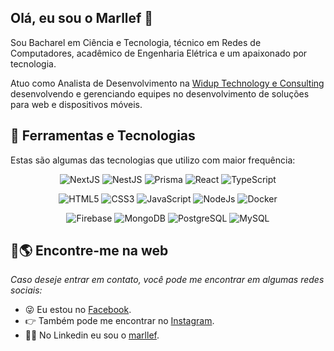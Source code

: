 ## Olá, eu sou o Marllef 👋

Sou Bacharel em Ciência e Tecnologia, técnico em Redes de Computadores, acadêmico de Engenharia Elétrica e um apaixonado por tecnologia.

Atuo como Analista de Desenvolvimento na [Widup Technology e Consulting](https://github.com/suporteWidup) desenvolvendo e gerenciando equipes no desenvolvimento de soluções para web e dispositivos móveis.

## 🚀 Ferramentas e Tecnologias

Estas são algumas das tecnologias que utilizo com maior frequência:

<div align='center'>
  
  ![NextJS](https://img.shields.io/badge/Next-black?style=for-the-badge&logo=next.js&logoColor=white)
  ![NestJS](https://img.shields.io/badge/nestjs-%23E0234E.svg?style=for-the-badge&logo=nestjs&logoColor=white)
  ![Prisma](https://img.shields.io/badge/Prisma-3982CE?style=for-the-badge&logo=Prisma&logoColor=white)
  ![React](https://img.shields.io/badge/React-20232A?style=for-the-badge&logo=react&logoColor=61DAFB)
  ![TypeScript](https://img.shields.io/badge/TypeScript-007ACC?style=for-the-badge&logo=typescript&logoColor=white)
  
  ![HTML5](https://img.shields.io/badge/HTML5-E34F26?style=for-the-badge&logo=html5&logoColor=white)
  ![CSS3](https://img.shields.io/badge/CSS3-1572B6?style=for-the-badge&logo=css3&logoColor=white)
  ![JavaScript](https://img.shields.io/badge/JavaScript-323330?style=for-the-badge&logo=javascript&logoColor=F7DF1E)
  ![NodeJs](https://img.shields.io/badge/Node.js-43853D?style=for-the-badge&logo=node.js&logoColor=white)
  ![Docker](https://img.shields.io/badge/Docker-2CA5E0?style=for-the-badge&logo=docker&logoColor=white)
  
  ![Firebase](https://img.shields.io/badge/Firebase-F29D0C?style=for-the-badge&logo=firebase&logoColor=white)
  ![MongoDB](https://img.shields.io/badge/MongoDB-4EA94B?style=for-the-badge&logo=mongodb&logoColor=white)
  ![PostgreSQL](https://img.shields.io/badge/PostgreSQL-316192?style=for-the-badge&logo=postgresql&logoColor=white)
  ![MySQL](https://img.shields.io/badge/MySQL-005C84?style=for-the-badge&logo=mysql&logoColor=white)
</div>

## 🔎🌎 Encontre-me na web
_Caso deseje entrar em contato, você pode me encontrar em algumas redes sociais:_
- 😜 Eu estou no [Facebook](https://www.facebook.com/marllef.alves/).
- 👉 Também pode me encontrar no [Instagram](https://www.instagram.com/marllef/).
- 👨‍💻 No Linkedin eu sou o [marllef](www.linkedin.com/in/marllef).
